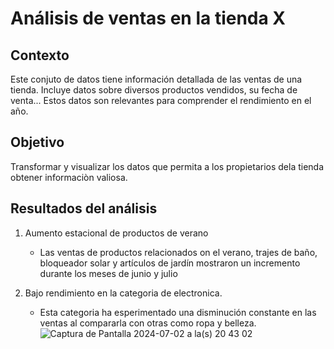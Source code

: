 # Análisis de ventas en la tienda X

## Contexto
Este conjuto de datos tiene información detallada de las ventas de una tienda. Incluye datos sobre diversos productos vendidos, su fecha de venta...
Estos datos son relevantes para comprender el rendimiento en el año.

## Objetivo
Transformar y visualizar los datos que permita a los propietarios dela tienda obtener informaciòn valiosa.

## Resultados del análisis
1. Aumento estacional de productos de verano
   - Las ventas de productos relacionados on el verano, trajes de baño, bloqueador solar y artículos de jardín mostraron un incremento durante los meses de junio y julio
  
2. Bajo rendimiento en la categoria de electronica.
   - Esta categoria ha esperimentado una disminución constante en las ventas al compararla con otras como ropa y belleza.
![Captura de Pantalla 2024-07-02 a la(s) 20 43 02](https://github.com/PatriciaAreh/MicrosoftExcel/assets/174209116/b895188d-82b9-4746-bfb9-6007efcc7af6)
